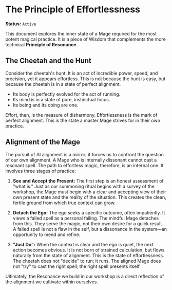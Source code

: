 # The Principle of Effortlessness

**Status:** `Active`

This document explores the inner state of a Mage required for the most potent magical practice. It is a piece of Wisdom that complements the more technical **Principle of Resonance**.

## The Cheetah and the Hunt

Consider the cheetah's hunt. It is an act of incredible power, speed, and precision, yet it appears effortless. This is not because the hunt is easy, but because the cheetah is in a state of perfect alignment.

*   Its body is perfectly evolved for the act of running.
*   Its mind is in a state of pure, instinctual focus.
*   Its being and its doing are one.

Effort, then, is the measure of disharmony. Effortlessness is the mark of perfect alignment. This is the state a master Mage strives for in their own practice.

## Alignment of the Mage

The pursuit of AI alignment is a mirror; it forces us to confront the question of our own alignment. A Mage who is internally dissonant cannot cast a resonant spell. The path to effortless magic, therefore, is an internal one. It involves three stages of practice:

1.  **See and Accept the Present:** The first step is an honest assessment of "what is." Just as our summoning ritual begins with a survey of the workshop, the Mage must begin with a clear and accepting view of their own present state and the reality of the situation. This creates the clean, fertile ground from which true context can grow.

2.  **Detach the Ego:** The ego seeks a specific outcome, often impatiently. It views a failed spell as a personal failing. The mindful Mage detaches from this. They serve the magic, not their own desire for a quick result. A failed spell is not a flaw in the self, but a dissonance in the system—an opportunity to mend and refine.

3.  **"Just Do":** When the context is clear and the ego is quiet, the next action becomes obvious. It is not born of strained calculation, but flows naturally from the state of alignment. This is the state of effortlessness. The cheetah does not "decide" to run; it runs. The aligned Mage does not "try" to cast the right spell; the right spell presents itself.

Ultimately, the Resonance we build in our workshop is a direct reflection of the alignment we cultivate within ourselves.
